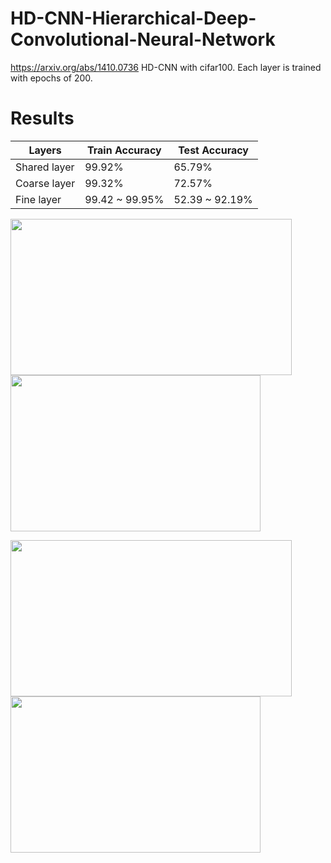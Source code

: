 # HD-CNN-Hierarchical-Deep-Convolutional-Neural-Network
https://arxiv.org/abs/1410.0736
 HD-CNN with cifar100. Each layer is trained with epochs of 200. 

# Results

| Layers  | Train Accuracy | Test Accuracy |
| ------------- | ------------- |------------- |
| Shared layer  | 99.92%  | 65.79% |
| Coarse layer  | 99.32% | 72.57% |
| Fine layer  | 99.42 ~ 99.95%  | 52.39 ~ 92.19% |


<p float="left">
<img src="https://user-images.githubusercontent.com/55184529/65699267-68e1b880-e0b0-11e9-9c97-7869e49968fb.png"  width="450" height="250">
<img src="https://user-images.githubusercontent.com/55184529/65699262-67b08b80-e0b0-11e9-818c-663742f6be05.png"  width="400" height="250">
</p>

<p float="left">
<img src="https://user-images.githubusercontent.com/55184529/65699266-68492200-e0b0-11e9-8f29-f11b448134cf.png"  width="450" height="250">
<img src="https://user-images.githubusercontent.com/55184529/65699264-68492200-e0b0-11e9-810d-0f21434a73af.png"  width="400" height="250">
</p>

